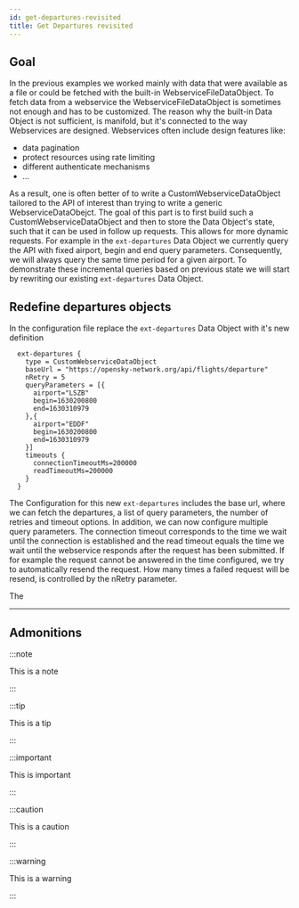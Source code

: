 ```yaml
---
id: get-departures-revisited
title: Get Departures revisited
---
```


## Goal
In the previous examples we worked mainly with data that were available as a file or could be fetched with the built-in WebserviceFileDataObject. To fetch data from a webservice the WebserviceFileDataObject is sometimes not enough and has to be customized. The reason why the built-in Data Object is not sufficient, is manifold, but it's connected to the way Webservices are designed. Webservices often include design features like: 
* data pagination
* protect resources using rate limiting 
* different authenticate mechanisms
* ...

As a result, one is often better of to write a CustomWebserviceDataObject tailored to the API of interest than trying to write a generic WebserviceDataObejct. The goal of this part is to first build such a CustomWebserviceDataObject and then to store the Data Object's state, such that it can be used in follow up requests. This allows for more dynamic requests. For example in the `ext-departures` Data Object we currently query the API with fixed airport, begin and end query parameters. Consequently, we will always query the same time period for a given airport. To demonstrate these incremental queries based on previous state we will start by rewriting our existing `ext-departures` Data Object.

## Redefine departures objects
In the configuration file replace the `ext-departures` Data Object with it's new definition

      ext-departures {
        type = CustomWebserviceDataObject
        baseUrl = "https://opensky-network.org/api/flights/departure"
        nRetry = 5
        queryParameters = [{
          airport="LSZB"
          begin=1630200800
          end=1630310979
        },{
          airport="EDDF"
          begin=1630200800
          end=1630310979
        }]
        timeouts {
          connectionTimeoutMs=200000
          readTimeoutMs=200000
        }
      }

The Configuration for this new `ext-departures` includes the base url, where we can fetch the departures, a list of query parameters, the number of retries and timeout options. In addition, we can now configure multiple query parameters. The connection timeout corresponds to the time we wait until the connection is established and the read timeout equals the time we wait until the webservice responds after the request has been submitted. If for example the request cannot be answered in the time configured, we try to automatically resend the request. How many times a failed request will be resend, is controlled by the nRetry parameter.

The 


---

## Admonitions

:::note

This is a note

:::

:::tip

This is a tip

:::

:::important

This is important

:::

:::caution

This is a caution

:::

:::warning

This is a warning

:::
